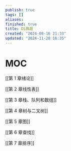 ```yaml
---
publish: true
tags: []
aliases: 
finished: true
title: DS真题
created: "2024-08-16 21:33"
updated: "2024-11-28 16:35"
---
```

# MOC

[[第 1 章绪论]]

[[第 2 章线性表]]

[[第 3 章栈、队列和数组]]

[[第 4 章树与二叉树]]

[[第 5 章图]]

[[第 6 章查找]]

[[第 7 章排序]]